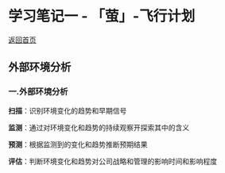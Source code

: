 # 学习笔记一 - 「萤」-飞行计划

[返回首页](http://firefly.inumy.cn/launch/index)

## 外部环境分析

### 一.外部环境分析

**扫描**：识别环境变化的趋势和早期信号

**监测**：通过对环境变化和趋势的持续观察开探索其中的含义

**预测**：根据监测到的变化和趋势推断预期结果

**评估**：判断环境变化和趋势对公司战略和管理的影响时间和影响程度
